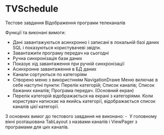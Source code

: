 # TVSchedule


Тестове завдання 
Відображення програми телеканалів




Функції та виконані вимоги:
  - Дані завантажуються асинхронно і записані в локальній базі даних SQL і показуються користувачеві звідти. 
  - Завантажити програму передач на сьогодні
  - Ручна синхронізація бази даних
  - Показує хід завантаження при ручній синхронізації
  - Асинхронне завантаження в БД даних
  - Канали сортуються по категоріям
  - Створено меню  з використнням NavigationDrawe
        Меню включає в себе наступні пункти:
              Перелік категорій;
              Список каналів;
              Список бажаних каналів;
              Програма передач. (Основний екран)
 - Перелік категорій відображається на екрані з категоріями. Коли користувач натискає на якийсь категорії, відображається список каналів цієї категорії. 
              




З основних вимог до тестового завдання не виконано:
   -  У головному вікні розташована TabLayout з назвами каналів і ViewPager з програмами для цих каналів. 
